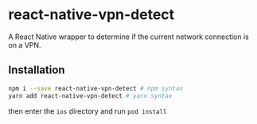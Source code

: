 # react-native-vpn-detect

A React Native wrapper to determine if the current network connection is on a VPN.

## Installation

```bash
npm i --save react-native-vpn-detect # npm syntax
yarn add react-native-vpn-detect # yarn syntax
```
then enter the `ios` directory and run `pod install`
